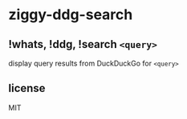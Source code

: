 ziggy-ddg-search
====

## !whats, !ddg, !search `<query>`

display query results from DuckDuckGo for `<query>`

## license

MIT
